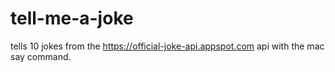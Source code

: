 # tell-me-a-joke

tells 10 jokes from the https://official-joke-api.appspot.com api with the mac say command.

